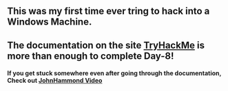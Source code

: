 ## This was my first time ever tring to hack into a Windows Machine.
## The documentation on the site [TryHackMe](https://tryhackme.com/room/adventofcyber3) is more than enough to complete Day-8!

#### If you get stuck somewhere even after going through the documentation, Check out [JohnHammond Video](https://youtu.be/oGX7vLtjbic)
